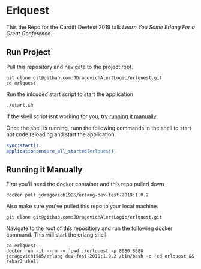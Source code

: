 # Erlquest
This the Repo for the Cardiff Devfest 2019 talk _Learn You Some Erlang For a Great Conference_.

## Run Project

Pull this repository and navigate to the project root.
```
git clone git@github.com:JDragovichAlertLogic/erlquest.git
cd erlquest
```
Run the inlcuded start script to start the application
```
./start.sh
```
If the shell script isnt working for you, try [running it manually](#markdown-header-running-it-manually).

Once the shell is running, runn the following commands in the shell to start hot code reloading and start the application. 

```erlang
sync:start().
application:ensure_all_started(erlquest).
```

## Running it Manually
First you'll need the docker container and this repo pulled down
```
docker pull jdragovich1985/erlang-dev-fest-2019:1.0.2
```
Also make sure you've pulled this repo to your local machine.
```
git clone git@github.com:JDragovichAlertLogic/erlquest.git
```
Navigate to the root of this repositiory and run the following docker command. This will start the erlang shell
```
cd erlquest
docker run -it --rm -v `pwd`:/erlquest -p 8080:8080 jdragovich1985/erlang-dev-fest-2019:1.0.2 /bin/bash -c 'cd erlquest && rebar3 shell'
```

